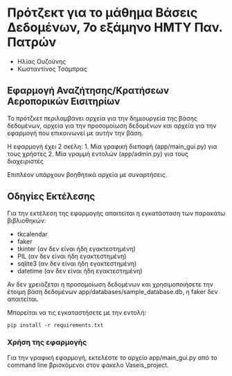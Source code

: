 # Πρότζεκτ για το μάθημα Βάσεις Δεδομένων, 7ο εξάμηνο ΗΜΤΥ Παν. Πατρών

- Ηλίας Ουζούνης
- Κωσταντίνος Τσάμπρας

## Εφαρμογή Αναζήτησης/Κρατήσεων Αεροπορικών Εισιτηρίων

Το πρότζκετ περιλαμβάνει αρχεία για την δημιουργεία της βάσης δεδομένων, αρχεία για την προσομοίωση δεδομένων και αρχεία για την εφαρμογή που επικοινωνεί με αυτήν την βάση. 

Η εφαρμογή έχει 2 σκέλη:
    1. Μία γραφική διεπαφή (app/main_gui.py) για τους χρήστες
    2. Μία γραμμή εντολών (app/admin.py) για τους διαχειριστές

Επιπλέον υπάρχουν βοηθητικά αρχεία με συναρτήσεις.

## Οδηγίες Εκτέλεσης 

Για την εκτέλεση της εφαρμογής απαιτείται η εγκατάσταση των παρακάτω βιβλιοθηκών:

- tkcalendar
- faker
- tkinter (αν δεν είναι ήδη εγακτεστημένη)
- PIL (αν δεν είναι ήδη εγακτεστημένη)
- sqlite3 (αν δεν είναι ήδη εγακτεστημένη)
- datetime (αν δεν είναι ήδη εγακτεστημένη)

Αν δεν χρειάζεται η προσομοίωση δεδομένων και χρησιμοποιήσετε την έτοιμη βάση δεδομένων app/databases/sample_database.db, η faker δεν απαιτείται.

Μπορείται να τις εγκαταστήσετε με την εντολή:

```shell
pip install -r requirements.txt
```

### Χρήση της εφαρμογής

Για την γραφική εφαρμογή, εκτελέστε το αρχείο app/main_gui.py από το command line βρισκόμενοι στον φάκελο Vaseis_project.